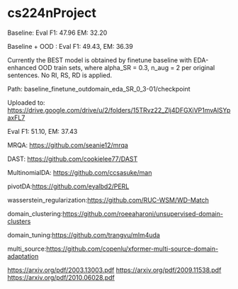 # cs224nProject

Baseline: Eval F1: 47.96   EM: 32.20

Baseline + OOD : Eval F1: 49.43, EM: 36.39

Currently the BEST model is obtained by finetune baseline with EDA-enhanced OOD train sets, where alpha_SR = 0.3, n_aug = 2 per original sentences. No RI, RS, RD is applied.

Path: baseline_finetune_outdomain_eda_SR_0_3-01/checkpoint

Uploaded to: https://drive.google.com/drive/u/2/folders/15TRvz22_Zlj4DFGXiVP1mvAlSYpaxFL7

Eval F1: 51.10, EM: 37.43


MRQA: https://github.com/seanie12/mrqa

DAST: https://github.com/cookielee77/DAST

MultinomialDA: https://github.com/ccsasuke/man

pivotDA:https://github.com/eyalbd2/PERL

wasserstein_regularization:https://github.com/RUC-WSM/WD-Match

domain_clustering:https://github.com/roeeaharoni/unsupervised-domain-clusters

domain_tuning:https://github.com/trangvu/mlm4uda

multi_source:https://github.com/copenlu/xformer-multi-source-domain-adaptation


https://arxiv.org/pdf/2003.13003.pdf
https://arxiv.org/pdf/2009.11538.pdf
https://arxiv.org/pdf/2010.06028.pdf
